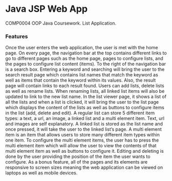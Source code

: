 # Java JSP Web App
COMP0004 OOP Java Coursework. List Application.
### Features
Once the user enters the web application, the user is met with the home page. On every page, the navigation bar at the top contains different links to go to different pages such as the home page, pages to configure lists, and the pages to configure list content (items). To the right of the navigation bar is a search box. Entering a keyword and searching will bring the user to the search result page which contains list names that match the keyword as well as items that contain the keyword within its values. Also, the result page will contain links to each result found. Users can add lists, delete lists as well as rename lists. When renaming lists, all linked list items will also be updated to link to the new list name. In the list viewer page, it shows a list of all the lists and when a list is clicked, it will bring the user to the list page which displays the content of the lists as well as buttons to configure items in the list (add, delete and edit). A regular list can store 5 different item types: a text, a url, an image, a linked list and a multi element item. Text, url and images are self explanatory. A linked list is stored as the list name and once pressed, it will take the user to the linked list’s page. A multi element item is an item that allows users to store many different item types within one item. To configure the multi element items, the user has to press the multi element item which will allow the user to view the contents of that multi element item as well as buttons to configure it. Editing and deleting is done by the user providing the position of the item the user wants to configure. As a bonus feature, all of the pages and its elements are responsive to screen sizes meaning the web application can be viewed on laptops as well as mobile devices.
